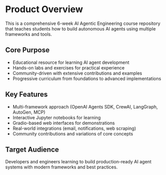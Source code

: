 # Product Overview

This is a comprehensive 6-week AI Agentic Engineering course repository that teaches students how to build autonomous AI agents using multiple frameworks and tools.

## Core Purpose
- Educational resource for learning AI agent development
- Hands-on labs and exercises for practical experience
- Community-driven with extensive contributions and examples
- Progressive curriculum from foundations to advanced implementations

## Key Features
- Multi-framework approach (OpenAI Agents SDK, CrewAI, LangGraph, AutoGen, MCP)
- Interactive Jupyter notebooks for learning
- Gradio-based web interfaces for demonstrations
- Real-world integrations (email, notifications, web scraping)
- Community contributions and variations of core concepts

## Target Audience
Developers and engineers learning to build production-ready AI agent systems with modern frameworks and best practices.
